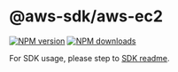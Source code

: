 # @aws-sdk/aws-ec2

[![NPM version](https://img.shields.io/npm/v/@aws-sdk/aws-ec2/rc.svg)](https://www.npmjs.com/package/@aws-sdk/aws-ec2)
[![NPM downloads](https://img.shields.io/npm/dm/@aws-sdk/aws-ec2.svg)](https://www.npmjs.com/package/@aws-sdk/aws-ec2)

For SDK usage, please step to [SDK readme](https://github.com/aws/aws-sdk-js-v3).
